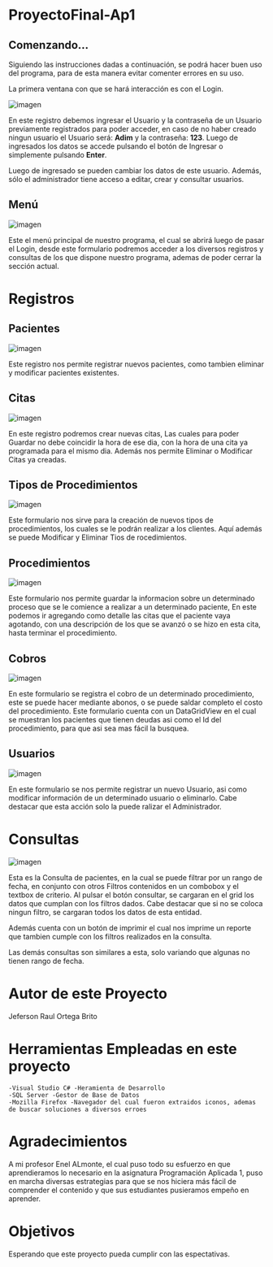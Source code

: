 # ProyectoFinal-Ap1
## Comenzando...

Siguiendo las instrucciones dadas a continuación, se podrá hacer buen uso del programa, para de esta manera evitar comenter errores en su uso.

La primera ventana con que se hará interacción es con el Login.

 ![imagen](https://user-images.githubusercontent.com/54722249/69550721-e5d6c480-0f71-11ea-9fc0-2af7ebae859b.png)

En este registro debemos ingresar el Usuario y la contraseña de un Usuario previamente registrados para poder acceder, en caso de no haber creado ningun usuario el Usuario será: **Adim** y la contraseña: **123**. Luego de ingresados los datos se accede pulsando el botón de Ingresar o simplemente pulsando **Enter**.

Luego de ingresado se pueden cambiar los datos de este usuario. Además, sólo el administrador tiene acceso a editar, crear y consultar usuarios.

## Menú

![imagen](https://user-images.githubusercontent.com/54722249/69552034-21728e00-0f74-11ea-849a-1491743905fb.png)

Este el menú principal de nuestro programa, el cual se abrirá luego de pasar el Login, desde este formulario podremos acceder a los diversos registros y consultas de los que dispone nuestro programa, ademas de poder cerrar la sección actual.

# Registros
## Pacientes

![imagen](https://user-images.githubusercontent.com/54722249/69553116-f852fd00-0f75-11ea-9e39-48afa3ad2509.png)

Este registro nos permite registrar nuevos pacientes, como tambien eliminar y modificar pacientes existentes. 

## Citas

![imagen](https://user-images.githubusercontent.com/54722249/69553403-88914200-0f76-11ea-94f2-567039092b9d.png)

En este registro podremos crear nuevas citas, Las cuales para poder Guardar no debe coincidir la hora de ese dia, con la hora de una cita ya programada para el mismo dia. Además nos permite Eliminar o Modificar Citas ya creadas.

## Tipos de Procedimientos

![imagen](https://user-images.githubusercontent.com/54722249/69553733-05242080-0f77-11ea-9ac0-ac47eb48a124.png)

Este formulario nos sirve para la creación de nuevos tipos de procedimientos, los cuales se le podrán realizar a los clientes. Aquí además se puede Modificar y Eliminar Tios de rocedimientos.

## Procedimientos

![imagen](https://user-images.githubusercontent.com/54722249/69554284-f12cee80-0f77-11ea-8c80-b41efce581a5.png)

Este formulario nos permite guardar la informacion sobre un determinado proceso que se le comience a realizar a un determinado paciente, En este podemos ir agregando como detalle las citas que el paciente vaya agotando, con una descripción de los que se avanzó o se hizo en esta cita, hasta terminar el procedimiento.

## Cobros

![imagen](https://user-images.githubusercontent.com/54722249/69554874-cf803700-0f78-11ea-99b2-96bf7a787e64.png)

En este formulario se registra el cobro de un determinado procedimiento, este se puede hacer mediante abonos, o se puede saldar completo el costo del procedimiento. Este formulario cuenta con un DataGridView en el cual se muestran los pacientes que tienen deudas asi como el Id del procedimiento, para que asi sea mas fácil la busquea.

## Usuarios

![imagen](https://user-images.githubusercontent.com/54722249/69555777-16226100-0f7a-11ea-82b4-f63394c0deed.png)

En este formulario se nos permite registrar un nuevo Usuario, asi como modificar información de un determinado usuario o eliminarlo. Cabe destacar que esta acción solo la puede ralizar el Administrador.

# Consultas

![imagen](https://user-images.githubusercontent.com/54722249/69556474-24bd4800-0f7b-11ea-9176-ec64d9b17343.png)

Esta es la Consulta de pacientes, en la cual se puede filtrar por un rango de fecha, en conjunto con otros Filtros contenidos en un combobox y el textbox de criterio. Al pulsar el botón consultar, se cargaran en el grid los datos que cumplan con los filtros dados. Cabe destacar que si no se coloca ningun filtro, se cargaran todos los datos de esta entidad.

Además cuenta con un botón de imprimir el cual nos imprime un reporte que tambien cumple con los filtros realizados en la consulta.

Las demás consultas son similares a esta, solo variando que algunas no tienen rango de fecha.

# Autor de este Proyecto

Jeferson Raul Ortega Brito

# Herramientas Empleadas en este proyecto

  
    -Visual Studio C# -Heramienta de Desarrollo
    -SQL Server -Gestor de Base de Datos
    -Mozilla Firefox -Navegador del cual fueron extraidos iconos, ademas de buscar soluciones a diversos erroes

# Agradecimientos

A mi profesor Enel ALmonte, el cual puso todo su esfuerzo en que aprendieramos lo necesario en la asignatura Programación Aplicada 1, puso en marcha diversas estrategias para que se nos hiciera más fácil de comprender el contenido y que sus estudiantes pusieramos empeño en aprender.

# Objetivos

Esperando que este proyecto pueda cumplir con las espectativas.









